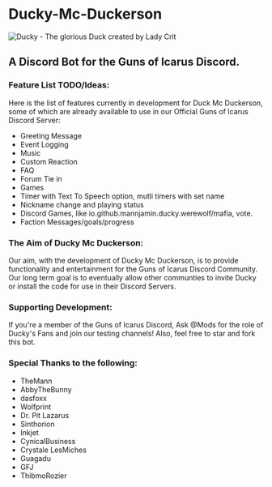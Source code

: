 # Ducky-Mc-Duckerson

![Ducky - The glorious Duck created by Lady Crit](https://media.discordapp.net/attachments/334011383140188161/381737142138699776/duck.PNG)

## A Discord Bot for the Guns of Icarus Discord.

### Feature List TODO/Ideas:

Here is the list of features currently in development for Duck Mc Duckerson, some of which are already available to use in our Official Guns of Icarus Discord Server:

* Greeting Message  
* Event Logging  
* Music  
* Custom Reaction  
* FAQ  
* Forum Tie in 
* Games
* Timer with Text To Speech option, mutli timers with set name
* Nickname change and playing status
* Discord Games, like io.github.mannjamin.ducky.werewolf/mafia, vote.
* Faction Messages/goals/progress

### The Aim of Ducky Mc Duckerson:
Our aim, with the development of Ducky Mc Duckerson, is to provide functionality and entertainment for the Guns of Icarus Discord Community. Our long term goal is to eventually allow other communties to invite Ducky or install the code for use in their Discord Servers.  
### Supporting Development:
If you're a member of the Guns of Icarus Discord, Ask @Mods for the role of Ducky's Fans and join our testing channels!
Also, feel free to star and fork this bot.

### Special Thanks to the following:

* TheMann
* AbbyTheBunny
* dasfoxx
* Wolfprint
* Dr. Pit Lazarus
* Sinthorion
* Inkjet
* CynicalBusiness
* Crystale LesMiches
* Guagadu
* GFJ
* ThibmoRozier
